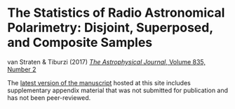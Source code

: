
# The Statistics of Radio Astronomical Polarimetry: Disjoint, Superposed, and Composite Samples

van Straten &amp; Tiburzi (2017) <a href="http://dx.doi.org/10.3847/1538-4357/835/2/293"><i>The Astrophysical Journal</i>, Volume 835, Number 2</a>

The <a href="https://straten.github.io/2017ApJ...835..293V/2017ApJ...835..293V_extended.pdf">latest version of the manuscript</a> hosted at this site includes supplementary appendix material that was not submitted for publication and has not been peer-reviewed.

